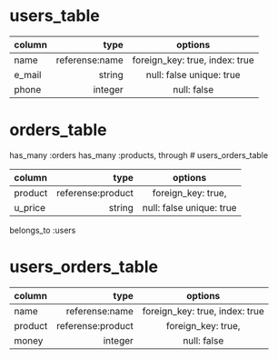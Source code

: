 # users_table

| column     | type          | options                                             |
|:-----------|--------------:|:---------------------------------------------------:|
| name       | referense:name| foreign_key: true, index: true                      |
| e_mail     | string        | null: false unique: true                            |
| phone      | integer       |null: false                                          |

# orders_table
 has_many :orders
 has_many :products, through # users_orders_table

| column     | type             | options                                             |
|:-----------|-----------------:|:---------------------------------------------------:|
| product    | referense:product| foreign_key: true,                                  |
| u_price    | string           | null: false unique: true                            |

belongs_to :users

# users_orders_table

| column     | type             | options                                             |
|:-----------|-----------------:|:---------------------------------------------------:|
| name       | referense:name   | foreign_key: true, index: true                      |
| product    | referense:product| foreign_key: true,                                  |
| money      | integer          | null: false
